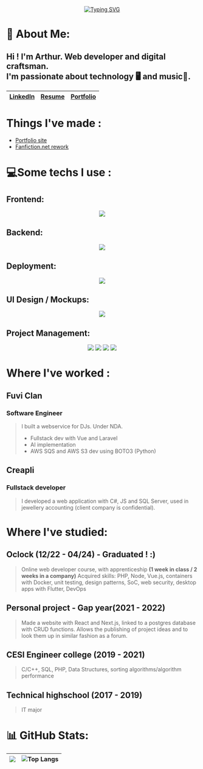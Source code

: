 <p align="center">
  <a href="https://git.io/typing-svg"><img src="https://readme-typing-svg.demolab.com?font=Fira+Code&size=36&pause=1000&center=true&vCenter=true&width=600&height=100&lines=Hi+there+!;Looking+for+a+developer+%3F;Here's+what+I+can+offer%3A" alt="Typing SVG" /></a>
</p>

# 💫 About Me:

## Hi ! I'm Arthur. Web developer and digital craftsman. <br/>I'm passionate about technology 🖥️ and music🎵.

|   [LinkedIn](https://www.linkedin.com/in/arthur-durand-0967741b9/)  |  [Resume](https://rxresu.me/durandarthur/cv-arthur-durand-2024)   |   [Portfolio](https://durandarthur.vercel.app)  |
| --- | --- | --- |

# Things I've made :

- [Portfolio site](https://durandarthur.vercel.app)
- [Fanfiction.net rework](https://demo.fanfiction-rework.com)

# 💻Some techs I use :
## Frontend:
<p align="center">
  <a href="https://skillicons.dev">
    <img src="https://skillicons.dev/icons?i=js,ts,react,vue,nextjs,sass,bootstrap,materialui,vuetify,tailwind&perline=5" />
  </a>
</p>

## Backend:
<p align="center">
  <a href="https://skillicons.dev">
    <img src="https://skillicons.dev/icons?i=nodejs,adonis,postgresql,sqlite,prisma&perline=5" />
  </a>
</p>

## Deployment:
<p align="center">
  <a href="https://skillicons.dev">
    <img src="https://skillicons.dev/icons?i=nginx,docker,arch,bash,aws&perline=5" />
  </a>
</p>

## UI Design / Mockups:
<p align="center">
  <a href="https://skillicons.dev">
    <img src="https://skillicons.dev/icons?i=figma,ai,ps&perline=3" />
  </a>
</p>

## Project Management:
<p align="center">
  <img src="https://img.shields.io/badge/GIT-orange?style=for-the-badge&logo=git&logoColor=white" />
  <img src="https://img.shields.io/badge/GITHUB-black?style=for-the-badge&logo=github" />
  <img src="https://img.shields.io/badge/GITHUB%20PROJECTS-black?style=for-the-badge&logo=github" />
  <img src="https://img.shields.io/badge/TRELLO-blue?style=for-the-badge&logo=trello" />
</p>

# Where I've worked :
## Fuvi Clan
### Software Engineer
>I built a webservice for DJs. Under NDA.
> - Fullstack dev with Vue and Laravel
> - AI implementation
> - AWS SQS and AWS S3 dev using BOTO3 (Python)

## Creapli
### Fullstack developer
>I developed a web application with C#, JS and SQL Server, used in jewellery accounting (client company is confidential).

# Where I've studied:

## Oclock (12/22 - 04/24) - Graduated ! :)
>Online web developer course, with apprenticeship
>**(1 week in class / 2 weeks in a company)**
>Acquired skills: PHP, Node, Vue.js, containers with Docker, unit testing, design patterns, SoC, web security, desktop apps with Flutter, DevOps

## Personal project  - Gap year(2021 - 2022)
>Made a website with React and Next.js, linked to a postgres database with CRUD functions.
>Allows the publishing of project ideas and to look them up in similar fashion as a forum.

## CESI Engineer college (2019 - 2021)
>C/C++, SQL, PHP, Data Structures, sorting algorithms/algorithm performance

## Technical highschool  (2017 - 2019)
>IT major

# 📊 GitHub Stats:

| ![](https://github-readme-streak-stats.herokuapp.com/?user=durandarthur&theme=dark&hide_border=true)<br/> | ![Top Langs](https://github-readme-stats.vercel.app/api/top-langs/?username=durandarthur&layout=compact&title_color=fb8c00&bg_color=151515&text_color=fefefe&hide_border=true) |
|---|---|
